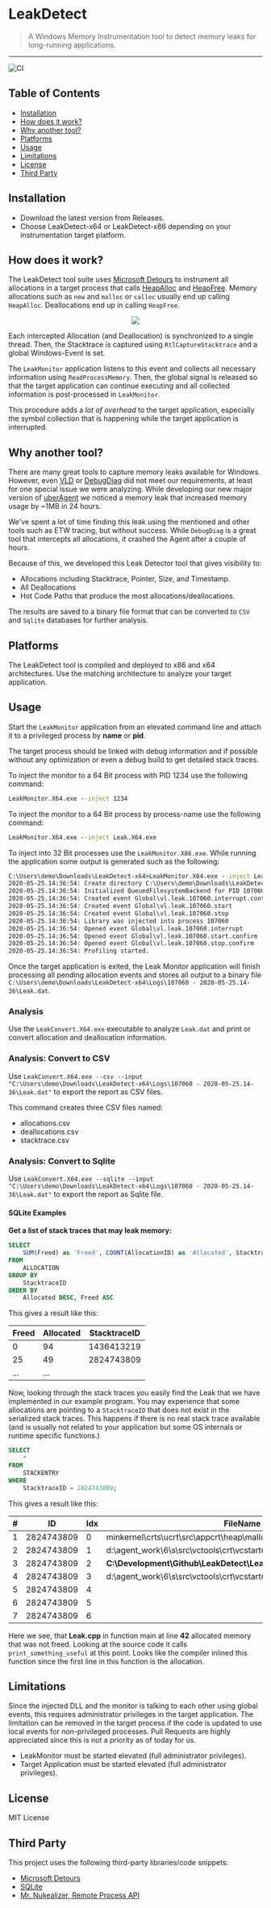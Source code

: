 # LeakDetect

> A Windows Memory Instrumentation tool to detect memory leaks for long-running applications.
---
![CI](https://github.com/vastlimits/LeakDetect/workflows/CI/badge.svg)


## Table of Contents

- [Installation](#installation)
- [How does it work?](#how-does-it-work)
- [Why another tool?](#why-another-tool)
- [Platforms](#platforms)
- [Usage](#usage)
- [Limitations](#limitations)
- [License](#license)
- [Third Party](#third-party)

## Installation
- Download the latest version from Releases.
- Choose LeakDetect-x64 or LeakDetect-x86 depending on your instrumentation target platform.

## How does it work?
The LeakDetect tool suite uses [Microsoft Detours](https://github.com/microsoft/detours) to instrument all allocations in a target process that calls [HeapAlloc](https://docs.microsoft.com/en-us/windows/win32/api/heapapi/nf-heapapi-heapalloc) and [HeapFree](https://docs.microsoft.com/en-us/windows/win32/api/heapapi/nf-heapapi-heapfree). Memory allocations such as `new` and `malloc` or `calloc` usually end up calling `HeapAlloc`. Deallocations end up in calling `HeapFree`.

<p align="center">
  <img src="/docs/diagram_flow.png" />
</p>

Each intercepted Allocation (and Deallocation) is synchronized to a single thread. Then, the Stacktrace is captured using `RtlCaptureStacktrace` and a global Windows-Event is set.

The `LeakMonitor` application listens to this event and collects all necessary information using `ReadProcessMemory`. Then, the global signal is released so that the target application can continue executing and all collected information is post-processed in `LeakMonitor`.

This procedure adds a *lot of overhead* to the target application, especially the symbol collection that is happening while the target application is interrupted.

## Why another tool?
There are many great tools to capture memory leaks available for Windows. However, even [VLD](https://kinddragon.github.io/vld/) or [DebugDiag](https://www.microsoft.com/en-us/download/details.aspx?id=58210) did not meet our requirements, at least for one special issue we were analyzing. While developing our new major version of [uberAgent](https://www.uberagent.com) we noticed a memory leak that increased memory usage by ~1MB in 24 hours.

We've spent a lot of time finding this leak using the mentioned and other tools such as ETW tracing, but without success. While `DebugDiag` is a great tool that intercepts all allocations, it crashed the Agent after a couple of hours. 

Because of this, we developed this Leak Detector tool that gives visibility to:

- Allocations including Stacktrace, Pointer, Size, and Timestamp.
- All Deallocations
- Hot Code Paths that produce the most allocations/deallocations.

The results are saved to a binary file format that can be converted to `CSV` and `Sqlite` databases for further analysis.

## Platforms
The LeakDetect tool is compiled and deployed to x86 and x64 architectures. Use the matching architecture to analyze your target application.

## Usage
Start the `LeakMonitor` application from an elevated command line and attach it to a privileged process by **name** or **pid**.

The target process should be linked with debug information and if possible without any optimization or even a debug build to get 
detailed stack traces.

To inject the monitor to a 64 Bit process with PID 1234 use the following command:

```cmd
LeakMonitor.X64.exe --inject 1234
```

To inject the monitor to a 64 Bit process by process-name use the following command:

```cmd
LeakMonitor.X64.exe --inject Leak.X64.exe
```

To inject into 32 Bit processes use the `LeakMonitor.X86.exe`. While running the application some output is generated such as the following:

```cmd
C:\Users\demo\Downloads\LeakDetect-x64>LeakMonitor.X64.exe --inject Leak.X64.exe
2020-05-25.14:36:54: Create directory C:\Users\demo\Downloads\LeakDetect-x64\Logs\107060 - 2020-05-25.14-36
2020-05-25.14:36:54: Initialized QueuedFilesystemBackend for PID 107060
2020-05-25.14:36:54: Created event Global\vl.leak.107060.interrupt.continue
2020-05-25.14:36:54: Created event Global\vl.leak.107060.start
2020-05-25.14:36:54: Created event Global\vl.leak.107060.stop
2020-05-25.14:36:54: Library was injected into process 107060
2020-05-25.14:36:54: Opened event Global\vl.leak.107060.interrupt
2020-05-25.14:36:54: Opened event Global\vl.leak.107060.start.confirm
2020-05-25.14:36:54: Opened event Global\vl.leak.107060.stop.confirm
2020-05-25.14:36:54: Profiling started.
```

Once the target application is exited, the Leak Monitor application will finish processing all pending allocation events and stores all output to a binary file `C:\Users\demo\Downloads\LeakDetect-x64\Logs\107060 - 2020-05-25.14-36\Leak.dat`.

### Analysis
Use the `LeakConvert.X64.exe` executable to analyze `Leak.dat` and print or convert allocation and deallocation information.

### Analysis: Convert to CSV
Use `LeakConvert.X64.exe --csv --input "C:\Users\demo\Downloads\LeakDetect-x64\Logs\107060 - 2020-05-25.14-36\Leak.dat"` to export the report as CSV files.

This command creates three CSV files named:

- allocations.csv
- deallocations.csv
- stacktrace.csv


### Analysis: Convert to Sqlite
Use `LeakConvert.X64.exe --sqlite --input "C:\Users\demo\Downloads\LeakDetect-x64\Logs\107060 - 2020-05-25.14-36\Leak.dat"` to export the report as Sqlite file.


#### SQLite Examples

**Get a list of stack traces that may leak memory:**

```sql
SELECT 
	SUM(Freed) as 'Freed', COUNT(AllocationID) as 'Allocated', StacktraceID
FROM
	ALLOCATION
GROUP BY
	StacktraceID	
ORDER BY
	Allocated DESC, Freed ASC
```

This gives a result like this:

| Freed | Allocated | StacktraceID |
|---|---|---|
| 0 | 94 | 1436413219 |
| 25 | 49 | 2824743809 |
| ... | ... |

Now, looking through the stack traces you easily find the Leak that we have implemented in our example program.
You may experience that some allocations are pointing to a `StacktraceID` that does not exist in the serialized stack traces. 
This happens if there is no real stack trace available (and is usually not related to your application but some OS internals or runtime specific functions.)

```sql
SELECT 
	*
FROM
	STACKENTRY
WHERE
	StacktraceID = 2824743809;
```

This gives a result like this:

| # | ID | Idx | FileName | SymbolName | LineNumber |
|---|---|---|---|---|---|
| 1 | 2824743809 | 0 | minkernel\crts\ucrt\src\appcrt\heap\malloc_base.cpp | _malloc_base | 34 |
| 2 | 2824743809 | 1 | d:\agent\_work\6\s\src\vctools\crt\vcstartup\src\heap\new_scalar.cpp | operator new | 35 |
| 3 | 2824743809 | 2 | **C:\Development\Github\LeakDetect\Leak\Leak.cpp** | **main** | 42 |
| 4 | 2824743809 | 3 | d:\agent\_work\6\s\src\vctools\crt\vcstartup\src\startup\exe_common.inl | __scrt_common_main_seh | 288 |
| 5 | 2824743809 | 4 | | BaseThreadInitThunk | 0 |
| 6 | 2824743809 | 5 | | RtlGetAppContainerNamedObjectPath | 0 |
| 7 | 2824743809 | 6 | | RtlGetAppContainerNamedObjectPath | 0 |

Here we see, that **Leak.cpp** in function main at line **42** allocated memory that was not freed. Looking at the source code it calls
`print_something_useful` at this point. Looks like the compiler inlined this function since the first line in this function is the allocation.

## Limitations
Since the injected DLL and the monitor is talking to each other using global events, this requires administrator privileges in the target application. The limitation can be removed in the target process if the code is updated to use local events for non-privileged processes. Pull Requests are highly appreciated since this is not a priority as of today for us.

- LeakMonitor must be started elevated (full administrator privileges).
- Target Application must be started elevated (full administrator privileges).

## License
MIT License 

## Third Party
This project uses the following third-party libraries/code snippets:

- [Microsoft Detours](https://github.com/microsoft/detours)
- [SQLite](https://www.sqlite.org/)
- [Mr. Nukealizer, Remote Process API](https://www.codeproject.com/tips/139349/getting-the-address-of-a-function-in-a-dll-loaded)